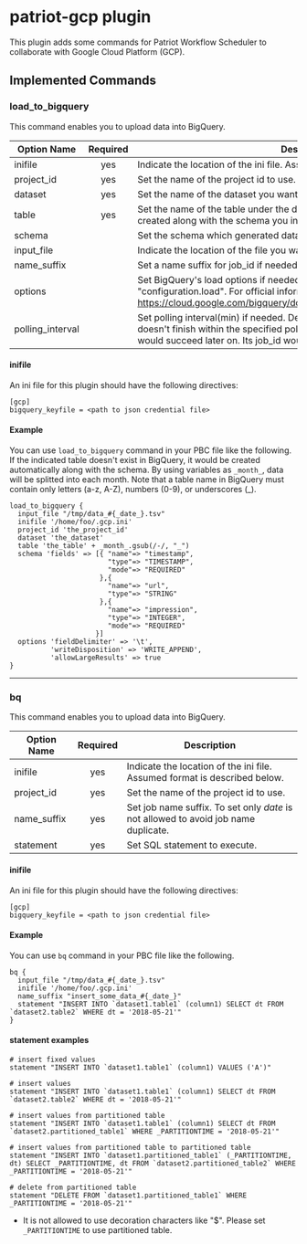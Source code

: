 patriot-gcp plugin
=============

This plugin adds some commands for Patriot Workflow Scheduler to collaborate with Google Cloud Platform (GCP).


Implemented Commands
-------------

### load_to_bigquery

This command enables you to upload data into BigQuery.

Option Name | Required | Description
----------- | :------: | ------------
inifile | yes | Indicate the location of the ini file. Assumed format is described below.
project_id | yes | Set the name of the project id to use.
dataset | yes | Set the name of the dataset you want to upload data into.
table | yes | Set the name of the table under the dataset. If the table doesn't exist, it will be created along with the schema you indicate.
schema | | Set the schema which generated data would have.
input_file | | Indicate the location of the file you want to upload.
name_suffix | | Set a name suffix for job_id if needed.
options | | Set BigQuery's load options if needed. These options are set under "configuration.load". For official information, see https://cloud.google.com/bigquery/docs/reference/v2/jobs#configuration.load
polling_interval | | Set polling interval(min) if needed. Default is 60 mins. If a registered job doesn't finish within the specified polling time, you should check if the job would succeed later on. Its job_id would be written in the log file.


#### inifile

An ini file for this plugin should have the following directives:

```
[gcp]
bigquery_keyfile = <path to json credential file>
```


#### Example

You can use `load_to_bigquery` command in your PBC file like the following. If the indicated table doesn't exist in BigQuery, it would be created automatically along with the schema. By using variables as `_month_`, data will be splitted into each month. Note that a table name in BigQuery must contain only letters (a-z, A-Z), numbers (0-9), or underscores (_).

```
load_to_bigquery {
  input_file "/tmp/data_#{_date_}.tsv"
  inifile '/home/foo/.gcp.ini'
  project_id 'the_project_id'
  dataset 'the_dataset'
  table 'the_table' + _month_.gsub(/-/, "_")
  schema 'fields' => [{ "name"=> "timestamp",
                        "type"=> "TIMESTAMP",
                        "mode"=> "REQUIRED"
                      },{
                        "name"=> "url",
                        "type"=> "STRING"
                      },{
                        "name"=> "impression",
                        "type"=> "INTEGER",
                        "mode"=> "REQUIRED"
                     }]
  options 'fieldDelimiter' => '\t',
          'writeDisposition' => 'WRITE_APPEND',
          'allowLargeResults' => true
}
```

---

### bq

This command enables you to upload data into BigQuery.


Option Name | Required | Description
----------- | :------: | ------------
inifile | yes | Indicate the location of the ini file. Assumed format is described below.
project_id | yes | Set the name of the project id to use.
name_suffix | yes | Set job name suffix. To set only _date_ is not allowed to avoid job name duplicate.
statement | yes | Set SQL statement to execute.


#### inifile

An ini file for this plugin should have the following directives:

```
[gcp]
bigquery_keyfile = <path to json credential file>
```


#### Example

You can use `bq` command in your PBC file like the following.

```
bq {
  input_file "/tmp/data_#{_date_}.tsv"
  inifile '/home/foo/.gcp.ini'
  name_suffix "insert_some_data_#{_date_}"
  statement "INSERT INTO `dataset1.table1` (column1) SELECT dt FROM `dataset2.table2` WHERE dt = '2018-05-21'"
}
```

#### statement examples

```
# insert fixed values
statement "INSERT INTO `dataset1.table1` (column1) VALUES ('A')"

# insert values
statement "INSERT INTO `dataset1.table1` (column1) SELECT dt FROM `dataset2.table2` WHERE dt = '2018-05-21'"

# insert values from partitioned table
statement "INSERT INTO `dataset1.table1` (column1) SELECT dt FROM `dataset2.partitioned_table1` WHERE _PARTITIONTIME = '2018-05-21'"

# insert values from partitioned table to partitioned table
statement "INSERT INTO `dataset1.partitioned_table1` (_PARTITIONTIME, dt) SELECT _PARTITIONTIME, dt FROM `dataset2.partitioned_table2` WHERE _PARTITIONTIME = '2018-05-21'"

# delete from partitioned table
statement "DELETE FROM `dataset1.partitioned_table1` WHERE _PARTITIONTIME = '2018-05-21'"
```

* It is not allowed to use decoration characters like "$". Please set `_PARTITIONTIME` to use partitioned table.

